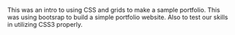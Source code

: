 This was an intro to using CSS and grids to make a sample portfolio. 
This was using bootsrap to build a simple portfolio website. Also to test our skills in utilizing CSS3 properly. 

